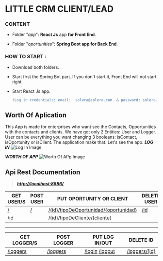 # LITTLE CRM CLIENT/LEAD

### CONTENT

-   Folder "*app*": **React Js** app **for Front End**.
    
-   Folder "*oportunities*": **Spring Boot app for Back End**.

### HOW TO START :

-   Download both folders.
    
-   Start first the Spring Bot part. If you don´t start it, Front End will not start right.
    
-   Start React Js app.
    ```diff
    !Log in credentials: email:  solera@solera.com  & password: solera.
    ```


## Worth Of Aplication
This App is made for enterprises who want see the Contacts, Opportunities with the contacts and clients.
We have got only 2 Entities: User and Logger.
User can be everything you want changing 3 booleans: isContact, isOportunity or isClient. The application make that.
Let's see the app.
***LOG IN***
![Log In Image](https://github.com/aleguztor/Week6_AppContacts/blob/main/imagesofApp/LogIn.png)

***WORTH OF APP***
![Worth Of APp Image](https://github.com/aleguztor/Week6_AppContacts/blob/main/imagesofApp/Worth%20Of%20app.png)
## Api Rest Documentation

> ***[http://localhost:8686/](http://localhost:8686/)***

| GET USER/S | POST USER | PUT OPORTUNITY OR CLIENT|DELETE USER |
|--   |--    |--  |--|
|[/](http://localhost:8686/)|[/](http://localhost:8686/)|[/{id}/tipoDeOportunidad/{oportunidad}](http://localhost:8686/{id}/tipoDeOportunidad/{oportunidad})|[/id](http://localhost:8686/{id})
|  [/id](http://localhost:8686/{id})   |      |[/{id}/tipoDeCliente/{cliente}](http://localhost:8686/{id}/tipoDeCliente/{cliente}) 
----------------
| GET LOGGER/S | POST LOGGER| PUT LOG IN/OUT|DELETE ID
|--   |--    |--  |--|
|[/loggers](http://localhost:8686/loggers)|[/loggers](http://localhost:8686/loggers)|[/login](http://localhost:8686/login)        [/logout](http://localhost:8686/logout)|[/loggers/{id}](http://localhost:8686/loggers/%7Bid%7D)









